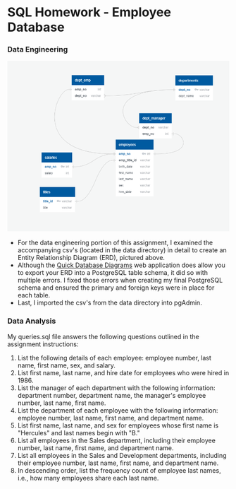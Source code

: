 # SQL Homework - Employee Database

### Data Engineering
![ERD](EntityRelationshipDiagram.PNG)

* For the data engineering portion of this assignment, I examined the accompanying csv's (located in the data directory) in detail to create an Entity Relationship Diagram (ERD), pictured above.
* Although the [Quick Database Diagrams](http://www.quickdatabasediagrams.com) web application does allow you to export your ERD into a PostgreSQL table schema, it did so with multiple errors. I fixed those errors when creating my final PostgreSQL schema and ensured the primary and foreign keys were in place for each table.
* Last, I imported the csv's from the data directory into pgAdmin.

### Data Analysis

My queries.sql file answers the following questions outlined in the assignment instructions:
1. List the following details of each employee: employee number, last name, first name, sex, and salary.
2. List first name, last name, and hire date for employees who were hired in 1986.
3. List the manager of each department with the following information: department number, department name, the manager's employee number, last name, first name.
4. List the department of each employee with the following information: employee number, last name, first name, and department name.
5. List first name, last name, and sex for employees whose first name is "Hercules" and last names begin with "B."
6. List all employees in the Sales department, including their employee number, last name, first name, and department name.
7. List all employees in the Sales and Development departments, including their employee number, last name, first name, and department name.
8. In descending order, list the frequency count of employee last names, i.e., how many employees share each last name.
